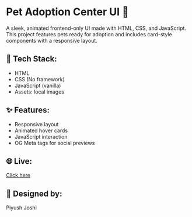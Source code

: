 # Pet Adoption Center UI 🐾

A sleek, animated frontend-only UI made with HTML, CSS, and JavaScript. This project features pets ready for adoption and includes card-style components with a responsive layout.

## 🔧 Tech Stack:
- HTML
- CSS (No framework)
- JavaScript (vanilla)
- Assets: local images

## ✨ Features:
- Responsive layout
- Animated hover cards
- JavaScript interaction
- OG Meta tags for social previews

## 🌐 Live:
[Click here](https://piyush2707.github.io/pet-adoption-center/)

## 👤 Designed by:
Piyush Joshi
